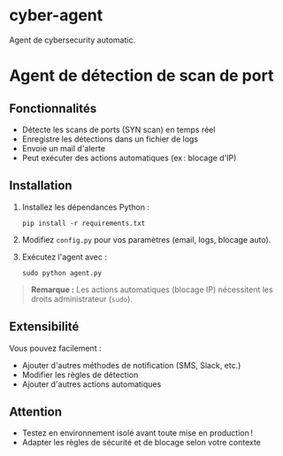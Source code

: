 # cyber-agent
Agent de cybersecurity automatic.

# Agent de détection de scan de port

## Fonctionnalités

- Détecte les scans de ports (SYN scan) en temps réel
- Enregistre les détections dans un fichier de logs
- Envoie un mail d'alerte
- Peut exécuter des actions automatiques (ex : blocage d'IP)

## Installation

1. Installez les dépendances Python :
   ```
   pip install -r requirements.txt
   ```

2. Modifiez `config.py` pour vos paramètres (email, logs, blocage auto).

3. Exécutez l'agent avec :
   ```
   sudo python agent.py
   ```

> **Remarque :** Les actions automatiques (blocage IP) nécessitent les droits administrateur (`sudo`).

## Extensibilité

Vous pouvez facilement :
- Ajouter d'autres méthodes de notification (SMS, Slack, etc.)
- Modifier les règles de détection
- Ajouter d'autres actions automatiques

## Attention

- Testez en environnement isolé avant toute mise en production !
- Adapter les règles de sécurité et de blocage selon votre contexte

